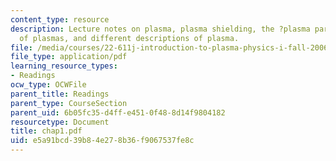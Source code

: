 ```yaml
---
content_type: resource
description: Lecture notes on plasma, plasma shielding, the ?plasma parameter?, occurrence
  of plasmas, and different descriptions of plasma.
file: /media/courses/22-611j-introduction-to-plasma-physics-i-fall-2006/e5a91bcd39b84e278b36f9067537fe8c_chap1.pdf
file_type: application/pdf
learning_resource_types:
- Readings
ocw_type: OCWFile
parent_title: Readings
parent_type: CourseSection
parent_uid: 6b05fc35-d4ff-e451-0f48-8d14f9804182
resourcetype: Document
title: chap1.pdf
uid: e5a91bcd-39b8-4e27-8b36-f9067537fe8c
---
```

